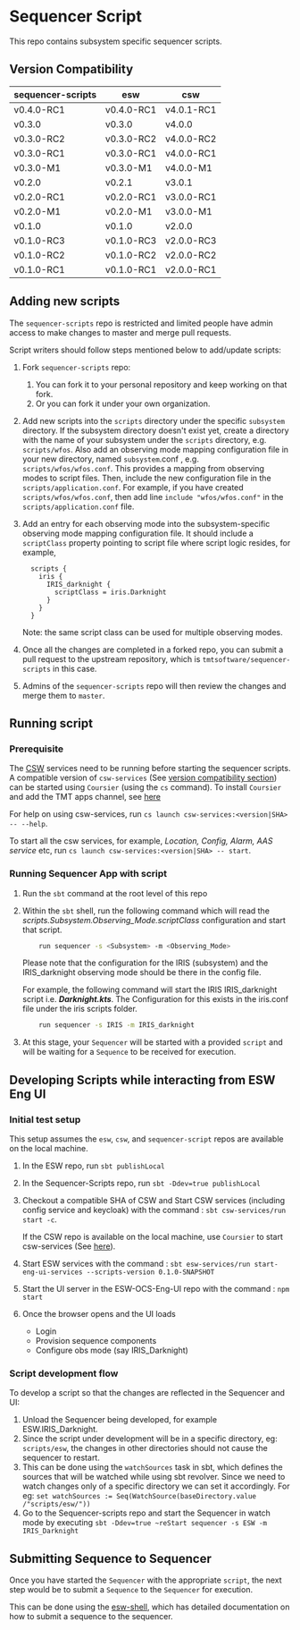 # Sequencer Script

This repo contains subsystem specific sequencer scripts.

## Version Compatibility

| sequencer-scripts | esw        | csw        |
|-------------------|------------|------------|
| v0.4.0-RC1        | v0.4.0-RC1 | v4.0.1-RC1 |
| v0.3.0            | v0.3.0     | v4.0.0     |
| v0.3.0-RC2        | v0.3.0-RC2 | v4.0.0-RC2 |
| v0.3.0-RC1        | v0.3.0-RC1 | v4.0.0-RC1 |
| v0.3.0-M1         | v0.3.0-M1  | v4.0.0-M1  |
| v0.2.0            | v0.2.1     | v3.0.1     |
| v0.2.0-RC1        | v0.2.0-RC1 | v3.0.0-RC1 |
| v0.2.0-M1         | v0.2.0-M1  | v3.0.0-M1  |
| v0.1.0            | v0.1.0     | v2.0.0     |
| v0.1.0-RC3        | v0.1.0-RC3 | v2.0.0-RC3 |
| v0.1.0-RC2        | v0.1.0-RC2 | v2.0.0-RC2 |
| v0.1.0-RC1        | v0.1.0-RC1 | v2.0.0-RC1 |

## Adding new scripts

The `sequencer-scripts` repo is restricted and limited people have admin access to make changes to master and merge pull requests.

Script writers should follow steps mentioned below to add/update scripts:

1. Fork `sequencer-scripts` repo:
    1. You can fork it to your personal repository and keep working on that fork.
    1. Or you can fork it under your own organization.

1. Add new scripts into the `scripts` directory under the specific `subsystem` directory.  If the subsystem directory doesn't exist yet, create a directory with the name of your subsystem under the `scripts` directory, e.g. `scripts/wfos`.  Also add an observing mode mapping configuration file in your new directory, named `subsystem`.conf , e.g. `scripts/wfos/wfos.conf`.  This provides a mapping from observing modes to script files. Then, include the new configuration file in the `scripts/application.conf`. For example, if you have created `scripts/wfos/wfos.conf`, then add line `include "wfos/wfos.conf"` in the `scripts/application.conf` file.

1. Add an entry for each observing mode into the subsystem-specific observing mode mapping configuration file.  It should include a `scriptClass` property pointing to script file where script logic resides, for example,

    ```hocon
      scripts {
        iris {
          IRIS_darknight {
            scriptClass = iris.Darknight
          }
        }
      }
    ```

    Note: the same script class can be used for multiple observing modes.

1. Once all the changes are completed in a forked repo, you can submit a pull request to the upstream repository, which is `tmtsoftware/sequencer-scripts` in this case.

1. Admins of the `sequencer-scripts` repo will then review the changes and merge them to `master`.

## Running script

### Prerequisite

The [CSW](https://github.com/tmtsoftware/csw) services need to be running before starting the sequencer scripts.
A compatible version of `csw-services` (See [version compatibility section](#-version-compaibilty)) can be started using `Coursier` (using the `cs` command).
To install `Coursier` and add the TMT apps channel, see [here](https://tmtsoftware.github.io/esw//technical/apps/getting-apps.html#1-install-coursier)

For help on using csw-services, run `cs launch csw-services:<version|SHA> -- --help`.

To start all the csw services, for example, _Location, Config, Alarm, AAS service_ etc, run `cs launch csw-services:<version|SHA> -- start`.

### Running Sequencer App with script

1. Run the `sbt` command at the root level of this repo

1. Within the `sbt` shell, run the following command which will read the _scripts.Subsystem.Observing_Mode.scriptClass_ configuration and start that script.

    ```bash
        run sequencer -s <Subsystem> -m <Observing_Mode>
    ```
    Please note that the configuration for the IRIS (subsystem) and the IRIS_darknight observing mode should be there in
    the config file.

    For example, the following command will start the IRIS IRIS_darknight script i.e. **_Darknight.kts_**.
    The Configuration for this exists in the iris.conf file under the iris scripts folder.
    
    ```bash
        run sequencer -s IRIS -m IRIS_darknight
    ```

1. At this stage, your `Sequencer` will be started with a provided `script` and will be waiting for a `Sequence` to be received for execution.

## Developing Scripts while interacting from ESW Eng UI
### Initial test setup
This setup assumes the `esw`, `csw`, and `sequencer-script` repos are available on the local machine.

1. In the ESW repo, run `sbt publishLocal`
1. In the Sequencer-Scripts repo, run `sbt -Ddev=true publishLocal`            
1. Checkout a compatible SHA of CSW and Start CSW services (including config service and keycloak) with the command : `sbt csw-services/run start -c`. 
   
   If the CSW repo is available on the local machine, use `Coursier` to start csw-services (See [here](#prerequisite)). 
1. Start ESW services with the command : `sbt esw-services/run start-eng-ui-services --scripts-version 0.1.0-SNAPSHOT`
1. Start the UI server in the ESW-OCS-Eng-UI repo with the command : `npm start`
1. Once the browser opens and the UI loads
    - Login  
    - Provision sequence components
    - Configure obs mode (say IRIS_Darknight)

### Script development flow
To develop a script so that the changes are reflected in the Sequencer and UI:
1. Unload the Sequencer being developed, for example ESW.IRIS_Darknight.
1. Since the script under development will be in a specific directory, eg: `scripts/esw`, the changes in other directories should not cause the sequencer to restart.
1. This can be done using the `watchSources` task in sbt, which defines the sources that will be watched while using sbt revolver. Since we need to watch changes only of a specific directory we can set it accordingly.
   For eg: `set watchSources := Seq(WatchSource(baseDirectory.value /"scripts/esw/"))`
1. Go to the Sequencer-scripts repo and start the Sequencer in watch mode by executing `sbt -Ddev=true ~reStart sequencer -s ESW -m IRIS_Darknight`


## Submitting Sequence to Sequencer

Once you have started the `Sequencer` with the appropriate `script`, the next step would be to submit a `Sequence` to the `Sequencer` for execution.

This can be done using the [esw-shell](https://github.com/tmtsoftware/esw/tree/master/esw-shell), which has detailed documentation on how to submit a sequence to the sequencer.
